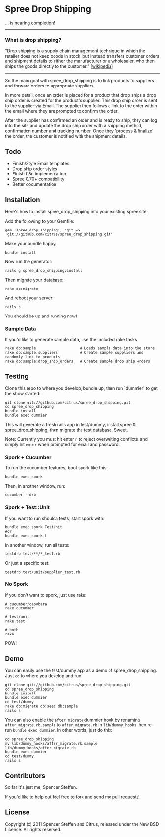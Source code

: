 Spree Drop Shipping
===================

... is nearing completion!

---

### What is drop shipping?

"Drop shipping is a supply chain management technique in which the retailer does not keep goods in stock, but instead transfers customer orders and shipment details to either the manufacturer or a wholesaler, who then ships the goods directly to the customer." [[wikipedia](http://en.wikipedia.org/wiki/Drop_shipping)]

---

So the main goal with spree_drop_shipping is to link products to suppliers and forward orders to appropriate suppliers. 

In more detail, once an order is placed for a product that drop ships a drop ship order is created for the product's supplier. This drop ship order is sent to the supplier via Email. The supplier then follows a link to the order within the email where they are prompted to confirm the order. 

After the supplier has confirmed an order and is ready to ship, they can log into the site and update the drop ship order with a shipping method, confirmation number and tracking number. Once they 'process & finalize' the order, the customer is notified with the shipment details.


Todo
----

- Finish/Style Email templates
- Drop ship order styles
- Finish I18n implementation
- Spree 0.70+ compatibility
- Better documentation


Installation
------------

Here's how to install spree_drop_shipping into your existing spree site:


Add the following to your Gemfile:

    gem 'spree_drop_shipping', :git => 'git://github.com/citrus/spree_drop_shipping.git'

Make your bundle happy:

    bundle install
    
Now run the generator:

    rails g spree_drop_shipping:install
    
Then migrate your database:

    rake db:migrate
    
And reboot your server:
  
    rails s
    
You should be up and running now!


### Sample Data

If you'd like to generate sample data, use the included rake tasks

    rake db:sample                    # Loads sample data into the store
    rake db:sample:suppliers          # Create sample suppliers and randomly link to products
    rake db:sample:drop_ship_orders   # Create sample drop ship orders


Testing
-------

Clone this repo to where you develop, bundle up, then run `dummier' to get the show started:

    git clone git://github.com/citrus/spree_drop_shipping.git
    cd spree_drop_shipping
    bundle install
    bundle exec dummier

This will generate a fresh rails app in test/dummy, install spree & spree_drop_shipping, then migrate the test database. Sweet.

Note: Currently you must hit enter `n` to reject overwriting conflicts, and simply hit `enter` when prompted for email and password.

### Spork + Cucumber

To run the cucumber features, boot spork like this:

    bundle exec spork

Then, in another window, run:

    cucumber --drb


### Spork + Test::Unit
    
If you want to run shoulda tests, start spork with:

    bundle exec spork TestUnit
    #or 
    bundle exec spork t
        
In another window, run all tests:

    testdrb test/**/*_test.rb
    
Or just a specific test:

    testdrb test/unit/supplier_test.rb
  

### No Spork

If you don't want to spork, just use rake:

    # cucumber/capybara
    rake cucumber
    
    # test/unit
    rake test
    
    # both
    rake 
  
POW!


Demo
----

You can easily use the test/dummy app as a demo of spree_drop_shipping. Just `cd` to where you develop and run:

    git clone git://github.com/citrus/spree_drop_shipping.git
    cd spree_drop_shipping
    bundle install
    bundle exec dummier
    cd test/dummy  
    rake db:migrate db:seed db:sample
    rails s
    
    
You can also enable the `after_migrate` [dummier](https://github.com/citrus/dummier) hook by renaming `after_migrate.rb.sample` to `after_migrate.rb` in `lib/dummy_hooks` then re-run `bundle exec dummier`. In other words, just do this:

    cd spree_drop_shipping
    mv lib/dummy_hooks/after_migrate.rb.sample lib/dummy_hooks/after_migrate.rb
    bundle exec dummier
    cd test/dummy
    rails s
    

Contributors
------------

So far it's just me; Spencer Steffen. 

If you'd like to help out feel free to fork and send me pull requests!


License
-------

Copyright (c) 2011 Spencer Steffen and Citrus, released under the New BSD License. All rights reserved.

